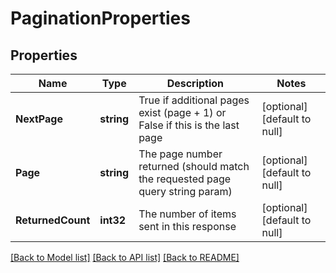 # PaginationProperties

## Properties
Name | Type | Description | Notes
------------ | ------------- | ------------- | -------------
**NextPage** | **string** | True if additional pages exist (page + 1) or False if this is the last page | [optional] [default to null]
**Page** | **string** | The page number returned (should match the requested page query string param) | [optional] [default to null]
**ReturnedCount** | **int32** | The number of items sent in this response | [optional] [default to null]

[[Back to Model list]](../README.md#documentation-for-models) [[Back to API list]](../README.md#documentation-for-api-endpoints) [[Back to README]](../README.md)


